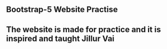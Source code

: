 ## Bootstrap-5 Website Practise

## The website is made for practice and it is inspired and taught Jillur Vai

